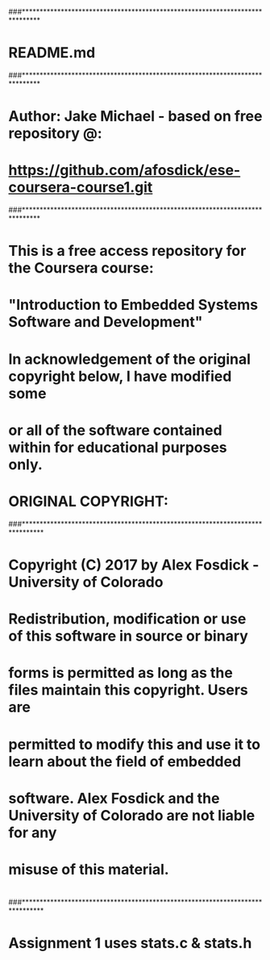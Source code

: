 ###*****************************************************************************
# README.md
###*****************************************************************************
# Author: Jake Michael - based on free repository @:
# https://github.com/afosdick/ese-coursera-course1.git
###*****************************************************************************
# This is a free access repository for the Coursera course:
# "Introduction to Embedded Systems Software and Development"
# In acknowledgement of the original copyright below, I have modified some 
# or all of the software contained within for educational purposes only.
#
# ORIGINAL COPYRIGHT:
###******************************************************************************
# Copyright (C) 2017 by Alex Fosdick - University of Colorado
#
# Redistribution, modification or use of this software in source or binary
# forms is permitted as long as the files maintain this copyright. Users are 
# permitted to modify this and use it to learn about the field of embedded
# software. Alex Fosdick and the University of Colorado are not liable for any
# misuse of this material. 
#
###******************************************************************************
# Assignment 1 uses stats.c & stats.h

